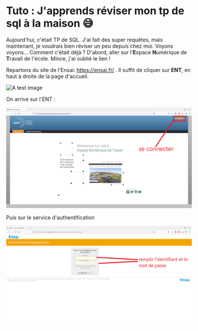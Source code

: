 # Tuto : J'apprends réviser mon tp de sql à la maison :sweat_smile:

Aujourd'hui, c'était TP de SQL. J'ai fait des super requêtes, mais maintenant, je voudrais bien réviser un peu depuis chez moi. Voyons voyons... Comment c'était déjà ? 
D'abord, aller sur l'**E**space **N**umérique de **T**ravail de l'école. Mince, j'ai oublié le lien !


Repartons du site de l'Ensai: https://ensai.fr/ . Il suffit de cliquer sur **ENT**, en haut à droite de la page d'accueil. 

![A test image](./img/Capture%20site%20ensai%20fl%C3%A8che.png)

On arrive sur l'ENT :

![A test image](./img/Capture_ENT_accueil_fleche.PNG)

Puis sur le service d'authentification

![ENT connexion](./img/Capture_ENT_connexion_fleche.png)






